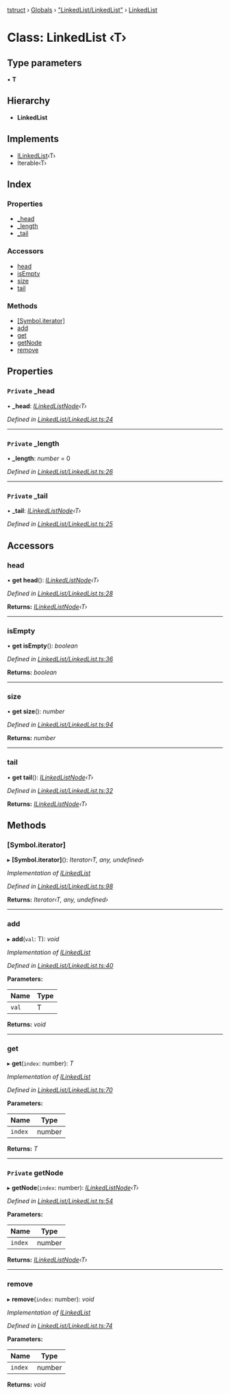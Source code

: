 [tstruct](../README.md) › [Globals](../globals.md) › ["LinkedList/LinkedList"](../modules/_linkedlist_linkedlist_.md) › [LinkedList](_linkedlist_linkedlist_.linkedlist.md)

# Class: LinkedList ‹**T**›

## Type parameters

▪ **T**

## Hierarchy

* **LinkedList**

## Implements

* [ILinkedList](../interfaces/_linkedlist_linkedlist_.ilinkedlist.md)‹T›
* Iterable‹T›

## Index

### Properties

* [_head](_linkedlist_linkedlist_.linkedlist.md#private-_head)
* [_length](_linkedlist_linkedlist_.linkedlist.md#private-_length)
* [_tail](_linkedlist_linkedlist_.linkedlist.md#private-_tail)

### Accessors

* [head](_linkedlist_linkedlist_.linkedlist.md#head)
* [isEmpty](_linkedlist_linkedlist_.linkedlist.md#isempty)
* [size](_linkedlist_linkedlist_.linkedlist.md#size)
* [tail](_linkedlist_linkedlist_.linkedlist.md#tail)

### Methods

* [[Symbol.iterator]](_linkedlist_linkedlist_.linkedlist.md#[symbol.iterator])
* [add](_linkedlist_linkedlist_.linkedlist.md#add)
* [get](_linkedlist_linkedlist_.linkedlist.md#get)
* [getNode](_linkedlist_linkedlist_.linkedlist.md#private-getnode)
* [remove](_linkedlist_linkedlist_.linkedlist.md#remove)

## Properties

### `Private` _head

• **_head**: *[ILinkedListNode](_linkedlist_linkedlist_.ilinkedlistnode.md)‹T›*

*Defined in [LinkedList/LinkedList.ts:24](https://github.com/powerofsoul/tstruct/blob/722736b/src/LinkedList/LinkedList.ts#L24)*

___

### `Private` _length

• **_length**: *number* = 0

*Defined in [LinkedList/LinkedList.ts:26](https://github.com/powerofsoul/tstruct/blob/722736b/src/LinkedList/LinkedList.ts#L26)*

___

### `Private` _tail

• **_tail**: *[ILinkedListNode](_linkedlist_linkedlist_.ilinkedlistnode.md)‹T›*

*Defined in [LinkedList/LinkedList.ts:25](https://github.com/powerofsoul/tstruct/blob/722736b/src/LinkedList/LinkedList.ts#L25)*

## Accessors

###  head

• **get head**(): *[ILinkedListNode](_linkedlist_linkedlist_.ilinkedlistnode.md)‹T›*

*Defined in [LinkedList/LinkedList.ts:28](https://github.com/powerofsoul/tstruct/blob/722736b/src/LinkedList/LinkedList.ts#L28)*

**Returns:** *[ILinkedListNode](_linkedlist_linkedlist_.ilinkedlistnode.md)‹T›*

___

###  isEmpty

• **get isEmpty**(): *boolean*

*Defined in [LinkedList/LinkedList.ts:36](https://github.com/powerofsoul/tstruct/blob/722736b/src/LinkedList/LinkedList.ts#L36)*

**Returns:** *boolean*

___

###  size

• **get size**(): *number*

*Defined in [LinkedList/LinkedList.ts:94](https://github.com/powerofsoul/tstruct/blob/722736b/src/LinkedList/LinkedList.ts#L94)*

**Returns:** *number*

___

###  tail

• **get tail**(): *[ILinkedListNode](_linkedlist_linkedlist_.ilinkedlistnode.md)‹T›*

*Defined in [LinkedList/LinkedList.ts:32](https://github.com/powerofsoul/tstruct/blob/722736b/src/LinkedList/LinkedList.ts#L32)*

**Returns:** *[ILinkedListNode](_linkedlist_linkedlist_.ilinkedlistnode.md)‹T›*

## Methods

###  [Symbol.iterator]

▸ **[Symbol.iterator]**(): *Iterator‹T, any, undefined›*

*Implementation of [ILinkedList](../interfaces/_linkedlist_linkedlist_.ilinkedlist.md)*

*Defined in [LinkedList/LinkedList.ts:98](https://github.com/powerofsoul/tstruct/blob/722736b/src/LinkedList/LinkedList.ts#L98)*

**Returns:** *Iterator‹T, any, undefined›*

___

###  add

▸ **add**(`val`: T): *void*

*Implementation of [ILinkedList](../interfaces/_linkedlist_linkedlist_.ilinkedlist.md)*

*Defined in [LinkedList/LinkedList.ts:40](https://github.com/powerofsoul/tstruct/blob/722736b/src/LinkedList/LinkedList.ts#L40)*

**Parameters:**

Name | Type |
------ | ------ |
`val` | T |

**Returns:** *void*

___

###  get

▸ **get**(`index`: number): *T*

*Implementation of [ILinkedList](../interfaces/_linkedlist_linkedlist_.ilinkedlist.md)*

*Defined in [LinkedList/LinkedList.ts:70](https://github.com/powerofsoul/tstruct/blob/722736b/src/LinkedList/LinkedList.ts#L70)*

**Parameters:**

Name | Type |
------ | ------ |
`index` | number |

**Returns:** *T*

___

### `Private` getNode

▸ **getNode**(`index`: number): *[ILinkedListNode](_linkedlist_linkedlist_.ilinkedlistnode.md)‹T›*

*Defined in [LinkedList/LinkedList.ts:54](https://github.com/powerofsoul/tstruct/blob/722736b/src/LinkedList/LinkedList.ts#L54)*

**Parameters:**

Name | Type |
------ | ------ |
`index` | number |

**Returns:** *[ILinkedListNode](_linkedlist_linkedlist_.ilinkedlistnode.md)‹T›*

___

###  remove

▸ **remove**(`index`: number): *void*

*Implementation of [ILinkedList](../interfaces/_linkedlist_linkedlist_.ilinkedlist.md)*

*Defined in [LinkedList/LinkedList.ts:74](https://github.com/powerofsoul/tstruct/blob/722736b/src/LinkedList/LinkedList.ts#L74)*

**Parameters:**

Name | Type |
------ | ------ |
`index` | number |

**Returns:** *void*
